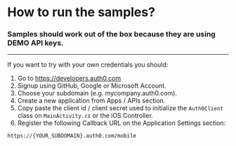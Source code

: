 # How to run the samples?

### Samples should work out of the box because they are using DEMO API keys. 

---

If you want to try with your own credentials you should:

1. Go to <https://developers.auth0.com>
2. Signup using GitHub, Google or Microsoft Account.
3. Choose your subdomain (e.g. mycompany.auth0.com).
4. Create a new application from Apps / APIs section.
5. Copy paste the client id / client secret used to initialize the `Auth0Client` class on `MainActivity.cs` or the iOS Controller.
6. Register the following Callback URL on the Application Settings section:

```
https://{YOUR_SUBDOMAIN}.auth0.com/mobile
```
